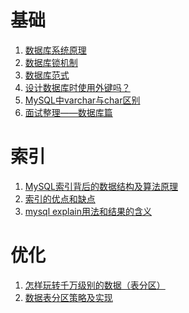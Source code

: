 # 基础
1. [数据库系统原理](https://github.com/CyC2018/Interview-Notebook/blob/master/notes/%E6%95%B0%E6%8D%AE%E5%BA%93%E7%B3%BB%E7%BB%9F%E5%8E%9F%E7%90%86.md)
1. [数据库锁机制](https://blog.csdn.net/u013276277/article/details/72511360)
1. [数据库范式
](http://blog.jobbole.com/92442/)
1. [设计数据库时使用外键吗？](https://www.zhihu.com/question/19600081)
1. [MySQL中varchar与char区别](https://blog.csdn.net/kobejayandy/article/details/14104859)
1. [面试整理——数据库篇](https://blog.csdn.net/u010066934/article/details/52344526)

# 索引
1. [MySQL索引背后的数据结构及算法原理](https://www.cnblogs.com/tgycoder/p/5410057.html)
1. [索引的优点和缺点](https://blog.csdn.net/sky_zhangfan/article/details/3404950)
1. [mysql explain用法和结果的含义](https://www.cnblogs.com/yycc/p/7338894.html)

# 优化
1. [怎样玩转千万级别的数据（表分区）](https://blog.csdn.net/zhanglong_longlong/article/details/52670141)
1. [数据表分区策略及实现](https://blog.csdn.net/why_2012_gogo/article/details/51492573)